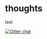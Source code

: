 thoughts
========

test

[![Gitter chat](https://badges.gitter.im/mydigitalself/thoughts.png)](https://gitter.im/mydigitalself/thoughts)

